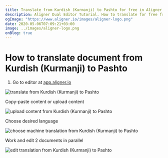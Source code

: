 ```yaml
---
title: Translate from Kurdish (Kurmanji) to Pashto for free in Aligner Editor
description: Aligner Dual Editor Tutorial. How to translate for free from Kurdish (Kurmanji) to Pashto. Aligner is multilingual document management platform. 
ogImage: "https://www.aligner.io/images/aligner-logo.png"
date: 2020-05-06T07:09:21+03:00
image: ../images/aligner-logo.png
onBlog: true
---
```


# How to translate document from Kurdish (Kurmanji) to Pashto

1. Go to editor at [app.aligner.io](https://app.aligner.io "Aligner App web page")

![translate from Kurdish (Kurmanji) to Pashto](../aligner-blank-editor.png "translate from Kurdish (Kurmanji) to Pashto")

Copy-paste content or upload content

![upload content from Kurdish (Kurmanji) to Pashto](../aligner-uploaded-document.png "upload content from Kurdish (Kurmanji) to Pashto")

Choose desired language

![choose machine translation from Kurdish (Kurmanji) to Pashto](../aligner-language-dropdown.png "choose machine translation from Kurdish (Kurmanji) to Pashto")

Work and edit 2 documents in parallel

![edit translation from Kurdish (Kurmanji) to Pashto](../aligner-double-sitded-editor.png "edit translation from Kurdish (Kurmanji) to Pashto")

